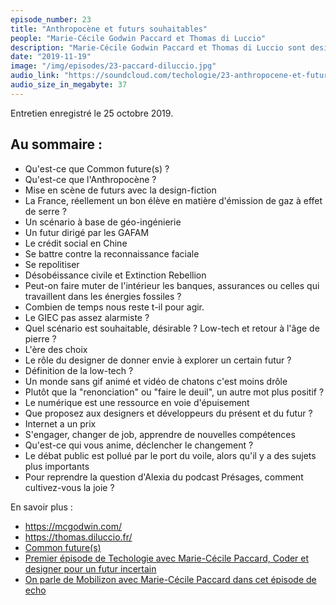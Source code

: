 ```yaml
---
episode_number: 23
title: "Anthropocène et futurs souhaitables"
people: "Marie-Cécile Godwin Paccard et Thomas di Luccio"
description: "Marie-Cécile Godwin Paccard et Thomas di Luccio sont designers. Ils ont créé le think-tank Common Future(s). Nous les avons rencontré au ForumPHP 2019 où ils donnaient une conférence Façonner des futurs souhaitables : concevoir à l'ère de l'anthropocène."
date: "2019-11-19"
image: "/img/episodes/23-paccard-diluccio.jpg"
audio_link: "https://soundcloud.com/techologie/23-anthropocene-et-futurs-souhaitables"
audio_size_in_megabyte: 37
---
```


Entretien enregistré le 25 octobre 2019.

## Au sommaire :

* Qu'est-ce que Common future(s) ?
* Qu'est-ce que l'Anthropocène ?
* Mise en scène de futurs avec la design-fiction
* La France, réellement un bon élève en matière d'émission de gaz à effet de serre ?
* Un scénario à base de géo-ingénierie
* Un futur dirigé par les GAFAM
* Le crédit social en Chine
* Se battre contre la reconnaissance faciale
* Se repolitiser
* Désobéissance civile et Extinction Rebellion
* Peut-on faire muter de l'intérieur les banques, assurances ou celles qui travaillent dans les énergies fossiles ?
* Combien de temps nous reste t-il pour agir.
* Le GIEC pas assez alarmiste ?
* Quel scénario est souhaitable, désirable ? Low-tech et retour à l'âge de pierre ?
* L'ère des choix
* Le rôle du designer de donner envie à explorer un certain futur ?
* Définition de la low-tech ?
* Un monde sans gif animé et vidéo de chatons c'est moins drôle
* Plutôt que la "renonciation" ou "faire le deuil", un autre mot plus positif ?
* Le numérique est une ressource en voie d'épuisement
* Que proposez aux designers et développeurs du présent et du futur ?
* Internet a un prix
* S'engager, changer de job, apprendre de nouvelles compétences
* Qu'est-ce qui vous anime, déclencher le changement ?
* Le débat public est pollué par le port du voile, alors qu'il y a des sujets plus importants
* Pour reprendre la question d'Alexia du podcast Présages, comment cultivez-vous la joie ?

<div class="block">

En savoir plus :

* https://mcgodwin.com/
* https://thomas.diluccio.fr/
* [Common future(s)](https://common-futures.org)
* [Premier épisode de Techologie avec Marie-Cécile Paccard, Coder et designer pour un futur incertain](/episodes/1-coder-et-designer-pour-un-futur-incertain.html)
* [On parle de Mobilizon avec Marie-Cécile Paccard dans cet épisode de echo](https://soundcloud.com/podcastecho/e39-mobilizon-gerer-evenements)


</div>
